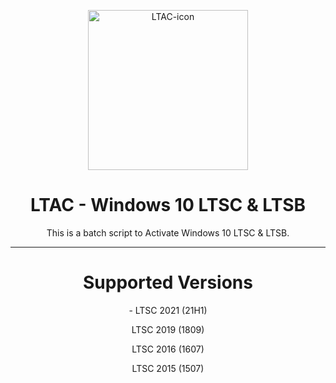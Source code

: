 <p align="center"><img src="https://github.com/crouch86/Win10-LTAC/assets/81594192/878c5f26-4566-4be1-b92b-12748e00b9e3" alt="LTAC-icon" height="256"></p>
<h1 align="center">LTAC - Windows 10 LTSC & LTSB</h1>

<p align="center">This is a batch script to Activate Windows 10 LTSC & LTSB.</p>
<hr>

<h1 align="center">Supported Versions</h1>
<p align="center">- LTSC 2021 (21H1)</p>
<p align="center">LTSC 2019 (1809)</p>
<p align="center">LTSC 2016 (1607)</p>
<p align="center">LTSC 2015 (1507)</p>
